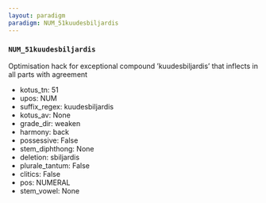 ```yaml
---
layout: paradigm
paradigm: NUM_51kuudesbiljardis
---
```

### ` NUM_51kuudesbiljardis `

Optimisation hack for exceptional compound ’kuudesbiljardis’ that inflects in all parts with agreement
* kotus_tn: 51
* upos: NUM
* suffix_regex: kuudesbiljardis
* kotus_av: None
* grade_dir: weaken
* harmony: back
* possessive: False
* stem_diphthong: None
* deletion: sbiljardis
* plurale_tantum: False
* clitics: False
* pos: NUMERAL
* stem_vowel: None
